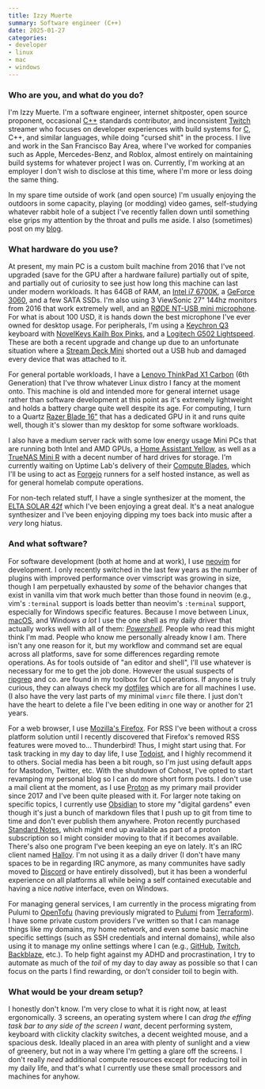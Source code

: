 ```yaml
---
title: Izzy Muerte
summary: Software engineer (C++)
date: 2025-01-27
categories:
- developer
- linux
- mac
- windows
---
```


### Who are you, and what do you do?

I'm Izzy Muerte. I'm a software engineer, internet shitposter, open source proponent, occasional [C++][c-plusplus] standards contributor, and inconsistent [Twitch][] streamer who focuses on developer experiences with build systems for [C][], C++, and similar languages, while doing "cursed shit" in the process. I live and work in the San Francisco Bay Area, where I've worked for companies such as Apple, Mercedes-Benz, and Roblox, almost entirely on maintaining build systems for whatever project I was on. Currently, I'm working at an employer I don't wish to disclose at this time, where I'm more or less doing the same thing.

In my spare time outside of work (and open source) I'm usually enjoying the outdoors in some capacity, playing (or modding) video games, self-studying whatever rabbit hole of a subject I've recently fallen down until something else grips my attention by the throat and pulls me aside. I also (sometimes) post on my [blog](https://izzys.casa/ "Izzy's website.").

### What hardware do you use?

At present, my main PC is a custom built machine from 2016 that I've not upgraded (save for the GPU after a hardware failure) partially out of spite, and partially out of curiosity to see just how long this machine can last under modern workloads. It has 64GB of RAM, an [Intel i7 6700K][core-i7-6700k], a [GeForce 3060][geforce-rtx-3060], and a few SATA SSDs. I'm also using 3 ViewSonic 27" 144hz monitors from 2016 that work extremely well, and an [RØDE  NT-USB mini microphone][nt-usb-mini]. For what is about 100 USD, it is hands down the best microphone I've ever owned for desktop usage. For peripherals, I'm using a [Keychron Q3][q3] keyboard with [NovelKeys Kailh Box Pinks][box.2], and a [Logitech G502 Lightspeed][g502-hero]. These are both a recent upgrade and change up due to an unfortunate situation where a [Stream Deck Mini][stream-deck-mini] shorted out a USB hub and damaged every device that was attached to it.

For general portable workloads, I have a [Lenovo ThinkPad X1 Carbon][thinkpad-x1-carbon] (6th Generation) that I've throw whatever Linux distro I fancy at the moment onto. This machine is old and intended more for general internet usage rather than software development at this point as it's extremely lightweight and holds a battery charge quite well despite its age. For computing, I turn to a Quartz [Razer Blade 16"][blade] that has a dedicated GPU in it and runs quite well, though it's slower than my desktop for some software workloads.

I also have a medium server rack with some low energy usage Mini PCs that are running both Intel and AMD GPUs, a [Home Assistant Yellow][home-assistant-yellow], as well as a [TrueNAS Mini R][mini-r] with a decent number of hard drives for storage. I'm currently waiting on Uptime Lab's delivery of their [Compute Blades][compute-blade], which I'll be using to act as [Forgejo][] runners for a self hosted instance, as well as for general homelab compute operations.

For non-tech related stuff, I have a single synthesizer at the moment, the [ELTA SOLAR 42f][solar-42f] which I've been enjoying a great deal. It's a neat analogue synthesizer and I've been enjoying dipping my toes back into music after a *very* long hiatus.

### And what software?

For software development (both at home and at work), I use [neovim][] for development. I only recently switched in the last few years as the number of plugins with improved performance over vimscript was growing in size, though I am perpetually exhausted by *some* of the behavior changes that exist in vanilla vim that work much better than those found in neovim (e.g., vim's `:terminal` support is loads better than neovim's `:terminal` support, especially for Windows specific features. Because I move between Linux, [macOS][], and Windows *a lot* I use the one shell as my daily driver that actually works well with all of them: *[Powershell][windows-powershell]*. People who read this might think I'm mad. People who know me personally already know I am. There isn't any one reason for it, but my workflow and command set are equal across all platforms, save for some differences regarding remote operations. As for tools outside of "an editor and shell", I'll use whatever is necessary for me to get the job done. However the usual suspects of [ripgrep][] and co. are found in my toolbox for CLI operations. If anyone is truly curious, they can always check my [dotfiles](https://github.com/bruxisma/dotfiles "Izzy's dotfiles on GitHub.") which are for all machines I use. (I also have the very last parts of my minimal `vimrc` file there. I just don't have the heart to delete a file I've been editing in one way or another for 21 years.

For a web browser, I use [Mozilla's Firefox][firefox]. For RSS I've been without a cross platform solution until I recently discovered that Firefox's removed RSS features were moved to... Thunderbird! Thus, I might start using that. For task tracking in my day to day life, I use [Todoist][], and I highly recommend it to others. Social media has been a bit rough, so I'm just using default apps for Mastodon, Twitter, etc. With the shutdown of Cohost, I've opted to start revamping my personal blog so I can do more short form posts. I don't use a mail client at the moment, as I use [Proton][protonmail] as my primary mail provider since 2017 and I've been quite pleased with it. For larger note taking on specific topics, I currently use [Obsidian][] to store my "digital gardens" even though it's just a bunch of markdown files that I push up to git from time to time and don't ever publish them anywhere. Proton recently purchased [Standard Notes][standard-notes], which might end up available as part of a proton subscription so I might consider moving to that if it becomes available. There's also one program I've been keeping an eye on lately. It's an IRC client named [Halloy][]. I'm not using it as a daily driver (I don't have many spaces to be in regarding IRC anymore, as many communites have sadly moved to [Discord][] or have entirely dissolved), but it has been a wonderful experience on all platforms all while being a self contained executable and having a nice *native* interface, even on Windows.

For managing general services, I am currently in the process migrating from Pulumi to [OpenTofu][] (having previously migrated to [Pulumi][] from [Terraform][]). I have some private custom providers I've written so that I can manage things like my domains, my home network, and even some basic machine specific settings (such as SSH credentials and internal domains), while also using it to manage my online settings where I can (e.g., [GitHub](https://github.com/bruxisma "Izzy's GitHub account."), [Twitch][], [Backblaze][], etc.). To help fight against my ADHD and procrastination, I try to automate as much of the *toil* of my day to day away as possible so that I can focus on the parts I find rewarding, or don't consider toil to begin with.

### What would be your dream setup?

I honestly don't know. I'm very close to what it is right now, at least ergonomically. 3 screens, an operating system where I can *drag the effing task bar to any side of the screen I want*, decent performing system, keyboard with clickity clackity switches, a decent weighted mouse, and a spacious desk. Ideally placed in an area with plenty of sunlight and a view of greenery, but not in a way where I'm getting a glare off the screens. I don't really *need* additional compute resources except for reducing toil in my daily life, and that's what I currently use these small processors and machines for anyhow.

[backblaze]: http://web.archive.org/web/20230716083556/https://www.backblaze.com/cloud-backup.html "Online backup."
[blade]: https://www.razer.com/gaming-laptops/razer-blade-16 "A thin gaming PC laptop."
[box.2]: https://novelkeys.com/products/kailh-box-switches "A mechanical keyboard switch"
[c-plusplus]: https://en.wikipedia.org/wiki/C%2B%2B "A compiled programming language."
[c]: https://en.wikipedia.org/wiki/C_(programming_language) "A compiled programming language."
[compute-blade]: https://www.kickstarter.com/projects/uptimelab/compute-blade "A rack-mountable ARM-based computing board."
[core-i7-6700k]: https://corpredirect.intel.com/Redirector/404Redirector.aspx?https://ark.intel.com/products/88195/Intel-Core-i7-6700K-Processor-8M-Cache-up-to-4_20-GHz "A computer processor."
[discord]: https://discord.com/ "A voice and text chat service."
[firefox]: https://www.mozilla.org/en-US/firefox/new/ "A cross-platform open-source web browser."
[forgejo]: https://forgejo.org/ "Self-hosted version control and project software."
[g502-hero]: http://web.archive.org/web/20190506063330/https://support.logitech.com/en_us/product/g502-proteus-core-tunable-gaming-mouse "A gaming mouse."
[geforce-rtx-3060]: https://www.nvidia.com/en-au/geforce/graphics-cards/30-series/rtx-3060-3060ti/ "A graphics card."
[halloy]: https://github.com/squidowl/halloy/ "An open-source IRC client."
[home-assistant-yellow]: https://yellow.home-assistant.io/ "A small computer dedicated to running Home Assistant."
[macos]: https://en.wikipedia.org/wiki/MacOS "An operating system for Mac hardware."
[mini-r]: https://www.truenas.com/truenas-mini/ "A 12-bay rack-mounted NAS device."
[neovim]: https://neovim.io/ "A refactored vim."
[nt-usb-mini]: https://rode.com/en/microphones/usb/nt-usb-mini "A USB microphone."
[obsidian]: https://obsidian.md/ "Note-taking software."
[opentofu]: https://opentofu.org/ "An open-source infrastructure as code tool."
[protonmail]: https://proton.me/mail "A secure email provider."
[pulumi]: https://www.pulumi.com/ "An infrastructure as code tool."
[q3]: https://www.keychron.com/products/keychron-q3-qmk-custom-mechanical-keyboard "A mechanical keyboard."
[ripgrep]: https://github.com/BurntSushi/ripgrep "A tool for searching directories via regular expressions."
[solar-42f]: https://www.eltamusic.com/solar-42f "An experimental drone machine."
[standard-notes]: https://standardnotes.com/ "A cross-platform encrypted note taking application."
[stream-deck-mini]: https://www.elgato.com/ww/en/p/stream-deck-mini "A small programmable keyboard with 6 keys."
[terraform]: https://www.terraform.io/ "A tool for managing computer infrastructure."
[thinkpad-x1-carbon]: http://web.archive.org/web/20201225130617/https://www.lenovo.com/us/en/laptops/thinkpad/thinkpad-x/ThinkPad-X1-Carbon-5th-Generation/p/22TP2TXX15G "A lightweight PC laptop with a 14 inch screen."
[todoist]: https://todoist.com/ "A to-do service."
[twitch]: http://web.archive.org/web/20230525093711/https://www.twitch.tv/ "A video broadcasting service."
[windows-powershell]: https://en.wikipedia.org/wiki/Windows_PowerShell "A shell and scripting language for Windows."
